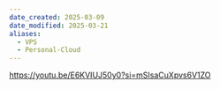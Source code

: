 ```yaml
---
date_created: 2025-03-09
date_modified: 2025-03-21
aliases:
  - VPS
  - Personal-Cloud
---
```



https://youtu.be/E6KVIUJ50y0?si=mSIsaCuXpvs6V1ZO